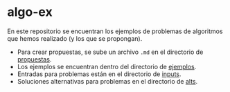 # algo-ex
En este repositorio se encuentran los ejemplos de problemas de algoritmos que hemos realizado (y los que se propongan).

* Para crear propuestas, se sube un archivo `.md` en el directorio de [propuestas](proposals/).
* Los ejemplos se encuentran dentro del directorio de [ejemplos](examples/).
* Entradas para problemas están en el directorio de [inputs](examples/inputs).
* Soluciones alternativas para problemas en el directorio de [alts](examples/alts).
